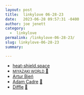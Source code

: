 ```yaml
---
layout: post
title:  linkylove 06-28-23
date:   2023-06-28 09:57:31 -0400
author: joe jenett
category:
  -  linkylove
permalink: /linkylove-06-28-23/
slug: linkylove-06-28-23
summary: 

---
```

<ul class="linkylove">
	<li><a title="heat-shield.space" href="https://heat-shield.space/">heat-shield.space</a> </li>
	<li><a title="MIYAZAKI WORLD" href="https://miyazakiworld.tilda.ws/"><small>MIYAZAKI WORLD</small> <a href="https://pinboard.in/u:kOoLiNuS">📌</a></a></li>
	<li><a title="expensive.toys" href="https://expensive.toys/">Artur Bień</a></li>
	<li><a title="adamcadre.ac" href="https://adamcadre.ac/">Adam Cadre</a> <a href="https://pinboard.in/u:pozorvlak">📌</a></li>
	<li><a title="inspired by Wordle" href="https://hedalu244.github.io/diffle/">Diffle</a> <a href="https://pinboard.in/u:fileformat">📌</a></li>
</ul>
<a style="display:none;" href="https://brid.gy/publish/mastodon"><small>(cross-posted to mastodon)</small></a>